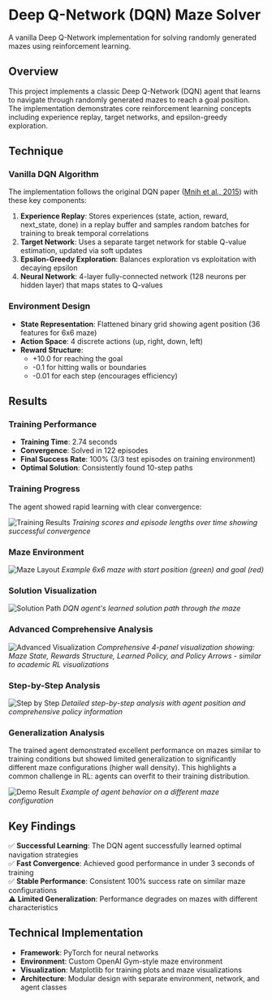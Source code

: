 # Deep Q-Network (DQN) Maze Solver

A vanilla Deep Q-Network implementation for solving randomly generated mazes using reinforcement learning.

## Overview

This project implements a classic Deep Q-Network (DQN) agent that learns to navigate through randomly generated mazes to reach a goal position. The implementation demonstrates core reinforcement learning concepts including experience replay, target networks, and epsilon-greedy exploration.

## Technique

### Vanilla DQN Algorithm

The implementation follows the original DQN paper ([Mnih et al., 2015](https://www.nature.com/articles/nature14236)) with these key components:

1. **Experience Replay**: Stores experiences (state, action, reward, next_state, done) in a replay buffer and samples random batches for training to break temporal correlations
2. **Target Network**: Uses a separate target network for stable Q-value estimation, updated via soft updates
3. **Epsilon-Greedy Exploration**: Balances exploration vs exploitation with decaying epsilon
4. **Neural Network**: 4-layer fully-connected network (128 neurons per hidden layer) that maps states to Q-values

### Environment Design

- **State Representation**: Flattened binary grid showing agent position (36 features for 6x6 maze)
- **Action Space**: 4 discrete actions (up, right, down, left)
- **Reward Structure**: 
  - +10.0 for reaching the goal
  - -0.1 for hitting walls or boundaries  
  - -0.01 for each step (encourages efficiency)

## Results

### Training Performance

- **Training Time**: 2.74 seconds
- **Convergence**: Solved in 122 episodes  
- **Final Success Rate**: 100% (3/3 test episodes on training environment)
- **Optimal Solution**: Consistently found 10-step paths

### Training Progress

The agent showed rapid learning with clear convergence:

![Training Results](training_results.png)
*Training scores and episode lengths over time showing successful convergence*

### Maze Environment

![Maze Layout](maze_layout.png)
*Example 6x6 maze with start position (green) and goal (red)*

### Solution Visualization

![Solution Path](solution_path.png)
*DQN agent's learned solution path through the maze*

### Advanced Comprehensive Analysis

![Advanced Visualization](advanced_maze_viz.png)
*Comprehensive 4-panel visualization showing: Maze State, Rewards Structure, Learned Policy, and Policy Arrows - similar to academic RL visualizations*

### Step-by-Step Analysis

![Step by Step](step_by_step_result.png)
*Detailed step-by-step analysis with agent position and comprehensive policy information*

### Generalization Analysis

The trained agent demonstrated excellent performance on mazes similar to training conditions but showed limited generalization to significantly different maze configurations (higher wall density). This highlights a common challenge in RL: agents can overfit to their training distribution.

![Demo Result](demo_result.png)
*Example of agent behavior on a different maze configuration*

## Key Findings

✅ **Successful Learning**: The DQN agent successfully learned optimal navigation strategies  
✅ **Fast Convergence**: Achieved good performance in under 3 seconds of training  
✅ **Stable Performance**: Consistent 100% success rate on similar maze configurations  
⚠️ **Limited Generalization**: Performance degrades on mazes with different characteristics  

## Technical Implementation

- **Framework**: PyTorch for neural networks
- **Environment**: Custom OpenAI Gym-style maze environment
- **Visualization**: Matplotlib for training plots and maze visualizations
- **Architecture**: Modular design with separate environment, network, and agent classes

